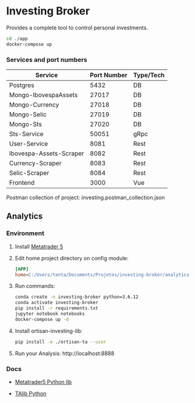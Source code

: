# Investing Broker

Provides a complete tool to control personal investments.

```sh
cd ./app
docker-compose up
```

### Services and port numbers

| Service                 | Port Number | Type/Tech |
| ----------------------- | ----------- | --------- |
| Postgres                | 5432        | DB        |
| Mongo-IbovespaAssets    | 27017       | DB        |
| Mongo-Currency          | 27018       | DB        |
| Mongo-Selic             | 27019       | DB        |
| Mongo-Sts               | 27020       | DB        |
| Sts-Service             | 50051       | gRpc      |
| User-Service            | 8081        | Rest      |
| Ibovespa-Assets-Scraper | 8082        | Rest      |
| Currency-Scraper        | 8083        | Rest      |
| Selic-Scraper           | 8084        | Rest      |
| Frontend                | 3000        | Vue       |

Postman collection of project: investing.postman_collection.json

## Analytics

### Environment

1. Install [Metatrader 5](https://www.metatrader5.com)

1. Edit home project directory on config module:

   ```ini
   [APP]
   home=C:/Users/tenta/Documents/Projetos/investing-broker/analytics
   ```

1. Run commands:

   ```sh
   conda create -n investing-broker python=3.6.12
   conda activate investing-broker
   pip install -r requirements.txt
   jupyter notebook notebooks
   docker-compose up -d
   ```

1. Install ortisan-investing-lib:

   ```sh
   pip install -e ./ortisan-ta --user
   ```

1. Run your Analysis: http://localhost:8888

### Docs

- [Metatrader5 Python lib](https://www.mql5.com/pt/docs/integration/python_metatrader5)

- [TAlib Python](https://technical-analysis-library-in-python.readthedocs.io/en/latest/ta.html#trend-indicators)
